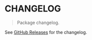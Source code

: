 # CHANGELOG

> Package changelog.

See [GitHub Releases](https://github.com/stdlib-js/random-shuffle/releases) for the changelog.
